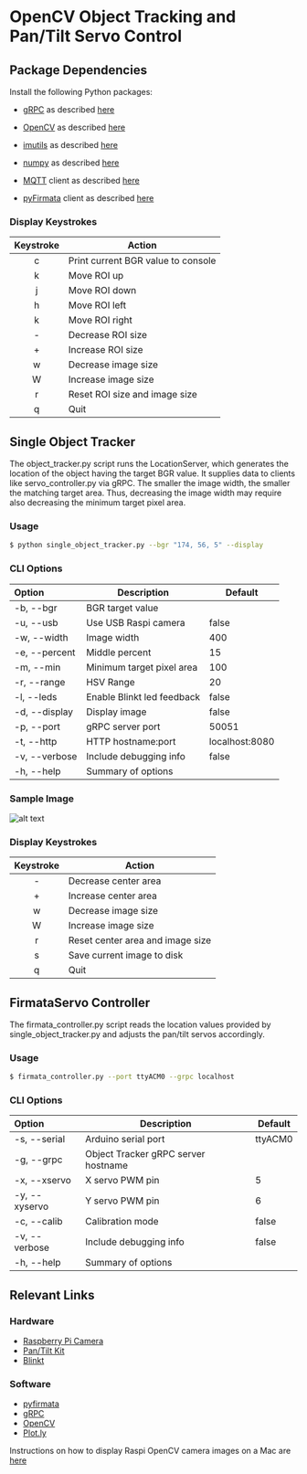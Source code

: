 # OpenCV Object Tracking and Pan/Tilt Servo Control

## Package Dependencies

Install the following Python packages: 

* [gRPC](http://www.grpc.io/docs/guides/index.html) 
as described [here](http://www.athenian-robotics.org/grpc/)

* [OpenCV](http://opencv.org) 
as described [here](http://www.athenian-robotics.org/opencv/)

* [imutils](https://github.com/jrosebr1/imutils)
as described [here](http://www.athenian-robotics.org/imutils/)

* [numpy](http://www.numpy.org)
as described [here](http://www.athenian-robotics.org/numpy/)

* [MQTT](http://mqtt.org) client 
as described [here](http://www.athenian-robotics.org/mqtt-client/)

* [pyFirmata](https://github.com/tino/pyFirmata) client 
as described [here](http://www.athenian-robotics.org/arduino/)


### Display Keystrokes

| Keystroke  | Action                                             |
|:----------:|----------------------------------------------------|
| c          | Print current BGR value to console                 |
| k          | Move ROI up                                        |
| j          | Move ROI down                                      |
| h          | Move ROI left                                      |
| k          | Move ROI right                                     |
| -          | Decrease ROI size                                  |
| +          | Increase ROI size                                  |
| w          | Decrease image size                                |
| W          | Increase image size                                |
| r          | Reset ROI size and image size                      |
| q          | Quit                                               |


## Single Object Tracker

The object_tracker.py script runs the LocationServer, which generates 
the location of the object having the target BGR value. It supplies data to 
clients like servo_controller.py via gRPC. The smaller the image width, the smaller 
the matching target area. Thus, decreasing the image width may require also 
decreasing the minimum target pixel area.

### Usage 

```bash
$ python single_object_tracker.py --bgr "174, 56, 5" --display 
```

### CLI Options

| Option         | Description                                        | Default        |
|:---------------|----------------------------------------------------|----------------|
| -b, --bgr      | BGR target value                                   |                |
| -u, --usb      | Use USB Raspi camera                               | false          |
| -w, --width    | Image width                                        | 400            |
| -e, --percent  | Middle percent                                     | 15             |
| -m, --min      | Minimum target pixel area                          | 100            |
| -r, --range    | HSV Range                                          | 20             |
| -l, --leds     | Enable Blinkt led feedback                         | false          |
| -d, --display  | Display image                                      | false          |
| -p, --port     | gRPC server port                                   | 50051          |
| -t, --http     | HTTP hostname:port                                 | localhost:8080 |
| -v, --verbose  | Include debugging info                             | false          |
| -h, --help     | Summary of options                                 |                |


### Sample Image

![alt text](https://github.com/pambrose/opencv_object_tracking/raw/master/docs/target_img.png "Object Tracking")


### Display Keystrokes

| Keystroke  | Action                                             |
|:----------:|----------------------------------------------------|
| -          | Decrease center area                               |
| +          | Increase center area                               |
| w          | Decrease image size                                |
| W          | Increase image size                                |
| r          | Reset center area and image size                   |
| s          | Save current image to disk                         |
| q          | Quit                                               |


## FirmataServo Controller

The firmata_controller.py script reads the location values provided by single_object_tracker.py
and adjusts the pan/tilt servos accordingly.

### Usage 

```bash
$ firmata_controller.py --port ttyACM0 --grpc localhost
```

### CLI Options

| Option         | Description                                        | Default |
|:---------------|----------------------------------------------------|---------|
| -s, --serial   | Arduino serial port                                | ttyACM0 |
| -g, --grpc     | Object Tracker gRPC server hostname                |         |
| -x, --xservo   | X servo PWM pin                                    | 5       |
| -y, --xyservo  | Y servo PWM pin                                    | 6       |
| -c, --calib    | Calibration mode                                   | false   |
| -v, --verbose  | Include debugging info                             | false   |
| -h, --help     | Summary of options                                 |         |



## Relevant Links

### Hardware
* [Raspberry Pi Camera](https://www.adafruit.com/products/3099)
* [Pan/Tilt Kit](https://www.adafruit.com/product/1967)
* [Blinkt](http://www.athenian-robotics.org/blinkt/)

### Software
* [pyfirmata](http://www.athenian-robotics.org/pyfirmata/)
* [gRPC](http://www.athenian-robotics.org/grpc/)
* [OpenCV](http://www.athenian-robotics.org/opencv/)
* [Plot.ly](http://www.athenian-robotics.org/plotly/)


Instructions on how to display Raspi OpenCV camera images on a Mac are 
[here](http://www.athenian-robotics.org/opencv/)